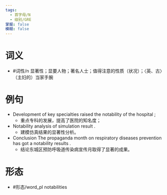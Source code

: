 ```yaml
---
tags:
  - 首字母/N
  - 级别/GRE
掌握: false
模糊: false
---
```

# 词义
- #词性/n  显著性；显要人物；著名人士；值得注意的性质（状况）；〈英、古〉（主妇的）当家手腕
# 例句
- Development of key specialties raised the notability of the hospital ;
	- 重点专科的发展，提高了医院的知名度；
- Notability analysis of simulation result .
	- 建模仿真结果的显著性分析。
- Conclusion The propaganda month on respiratory diseases prevention has got a notability results .
	- 结论东城区预防呼吸道传染病宣传月取得了显著的成果。
# 形态
- #形态/word_pl notabilities
